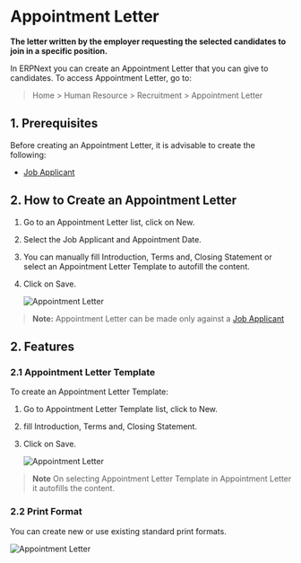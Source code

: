 <!-- add-breadcrumbs -->

# Appointment Letter

**The letter written by the employer requesting the selected candidates to join in a specific position.**


In ERPNext you can create an Appointment Letter that you can give to candidates. To access Appointment Letter, go to:

> Home > Human Resource > Recruitment > Appointment Letter

## 1. Prerequisites

Before creating an Appointment Letter, it is advisable to create the following:

* [Job Applicant](/docs/user/manual/en/human-resources/job-applicant)

## 2. How to Create an Appointment Letter
1. Go to an Appointment Letter list, click on New.
1. Select the Job Applicant and Appointment Date.
1. You can manually fill Introduction, Terms and, Closing Statement or select an Appointment Letter Template to autofill the content.
1. Click on Save.

    <img class="screenshot" alt="Appointment Letter" src="{{docs_base_url}}/assets/img/human-resources/appointment-letter.png">

> **Note:** Appointment Letter can be made only against a [Job Applicant](/docs/user/manual/en/human-resources/job-applicant)

## 2. Features

### 2.1 Appointment Letter Template

To create an Appointment Letter Template:

1. Go to Appointment Letter Template list, click to New.
1. fill Introduction, Terms and, Closing Statement.
1. Click on Save.

    <img class="screenshot" alt="Appointment Letter" src="{{docs_base_url}}/assets/img/human-resources/appointment-letter-template.png">

> **Note** On selecting Appointment Letter Template in Appointment Letter it autofills the content.

### 2.2 Print Format
You can create new or use existing standard print formats.

![Appointment Letter](/docs/assets/img/human-resources/standard-appointment-letter.png)
